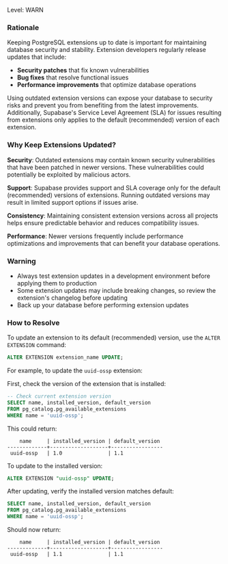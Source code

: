 Level: WARN

### Rationale

Keeping PostgreSQL extensions up to date is important for maintaining database security and stability. Extension developers regularly release updates that include:

- **Security patches** that fix known vulnerabilities
- **Bug fixes** that resolve functional issues
- **Performance improvements** that optimize database operations

Using outdated extension versions can expose your database to security risks and prevent you from benefiting from the latest improvements. Additionally, Supabase's Service Level Agreement (SLA) for issues resulting from extensions only applies to the default (recommended) version of each extension.

### Why Keep Extensions Updated?

**Security**: Outdated extensions may contain known security vulnerabilities that have been patched in newer versions. These vulnerabilities could potentially be exploited by malicious actors.

**Support**: Supabase provides support and SLA coverage only for the default (recommended) versions of extensions. Running outdated versions may result in limited support options if issues arise.

**Consistency**: Maintaining consistent extension versions across all projects helps ensure predictable behavior and reduces compatibility issues.

**Performance**: Newer versions frequently include performance optimizations and improvements that can benefit your database operations.

### Warning

- Always test extension updates in a development environment before applying them to production
- Some extension updates may include breaking changes, so review the extension's changelog before updating
- Back up your database before performing extension updates

### How to Resolve

To update an extension to its default (recommended) version, use the `ALTER EXTENSION` command:

```sql
ALTER EXTENSION extension_name UPDATE;
```

For example, to update the `uuid-ossp` extension:

First, check the version of the extension that is installed:

```sql
-- Check current extension version
SELECT name, installed_version, default_version
FROM pg_catalog.pg_available_extensions
WHERE name = 'uuid-ossp';
```

This could return:
```
    name     | installed_version | default_version
-------------+-------------------+-----------------
 uuid-ossp   | 1.0               | 1.1
```

To update to the installed version:

```sql
ALTER EXTENSION "uuid-ossp" UPDATE;
```

After updating, verify the installed version matches default:

```sql
SELECT name, installed_version, default_version
FROM pg_catalog.pg_available_extensions
WHERE name = 'uuid-ossp';
```

Should now return:
```
    name     | installed_version | default_version
-------------+-------------------+-----------------
 uuid-ossp   | 1.1               | 1.1
```
